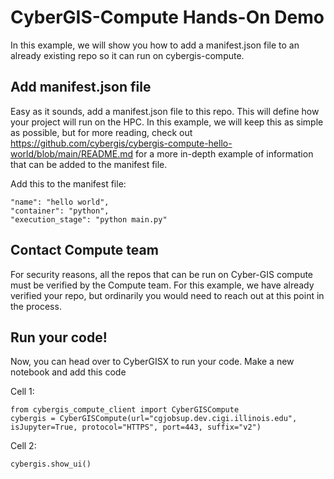 # CyberGIS-Compute Hands-On Demo
In this example, we will show you how to add a manifest.json file to an already existing repo so it can run on cybergis-compute.

## Add manifest.json file
Easy as it sounds, add a manifest.json file to this repo. This will define how your project will run on the HPC. In this example, we will keep this as simple as possible, but for more reading, check out https://github.com/cybergis/cybergis-compute-hello-world/blob/main/README.md for a more in-depth example of information that can be added to the manifest file.

Add this to the manifest file:
```
"name": "hello world",
"container": "python",
"execution_stage": "python main.py"
```

## Contact Compute team
For security reasons, all the repos that can be run on Cyber-GIS compute must be verified by the Compute team. For this example, we have already verified your repo, but ordinarily you would need to reach out at this point in the process.

## Run your code!
Now, you can head over to CyberGISX to run your code. Make a new notebook and add this code

Cell 1:
```
from cybergis_compute_client import CyberGISCompute
cybergis = CyberGISCompute(url="cgjobsup.dev.cigi.illinois.edu", isJupyter=True, protocol="HTTPS", port=443, suffix="v2")
```
Cell 2:
```
cybergis.show_ui()
```
